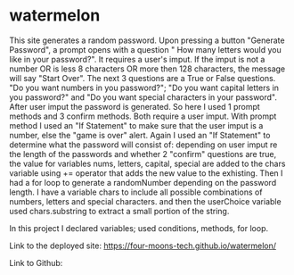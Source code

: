# watermelon
This site generates a random password. Upon pressing a button "Generate Password", a prompt opens with a question " How many letters would you like in your password?". It requires a user's imput. If the imput is not a number OR is less 8 characters OR more then 128 characters,  the message will say "Start Over". The next 3 questions are a True or False questions. "Do you want numbers in you password?"; "Do you want capital letters in you password?" and "Do you want special characters in your password". After user imput the password is generated.
So here I used 1 prompt methods and 3 confirm methods. Both require a user imput. With prompt method I used an "If Statement" to make sure that the user imput is a number, else the "game is over" alert.
 Again I used an "If Statement" to determine what the password will consist of: depending on user imput re the length of the passwords and whether 2 "confirm" questions are true, the value for variables nums, letters, capital, special are added to the chars variable using += operator that adds the new value to the exhisting. 
 Then I had a for loop to generate a randomNumber depending on the password length.  I have a variable chars to include all possible combinations of numbers, letters and special characters. and then the userChoice variable used chars.substring to extract a small portion of the string.

 In this project I declared variables; used conditions, methods, for loop.

 Link to the deployed site: https://four-moons-tech.github.io/watermelon/

 Link to Github:







